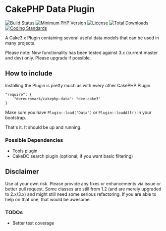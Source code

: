 # CakePHP Data Plugin
[![Build Status](https://api.travis-ci.org/dereuromark/cakephp-data.png?branch=cake3)](https://travis-ci.org/dereuromark/cakephp-data)
[![Minimum PHP Version](http://img.shields.io/badge/php-%3E%3D%205.4-8892BF.svg)](https://php.net/)
[![License](https://poser.pugx.org/dereuromark/cakephp-data/license.png)](https://packagist.org/packages/dereuromark/cakephp-data)
[![Total Downloads](https://poser.pugx.org/dereuromark/cakephp-data/d/total.png)](https://packagist.org/packages/dereuromark/cakephp-data)
[![Coding Standards](https://img.shields.io/badge/cs-PSR--2--R-yellow.svg)](https://github.com/php-fig-rectified/fig-rectified-standards)

A Cake3.x Plugin containing several useful data models that can be used in many projects.

Please note: New functionality has been tested against 3.x (current master and dev) only. Please upgrade if possible.

## How to include
Installing the Plugin is pretty much as with every other CakePHP Plugin.
```
"require": {
    "dereuromark/cakephp-data": "dev-cake3"
}
```

Make sure you have `Plugin::load('Data')` or `Plugin::loadAll()` in your bootstrap.

That's it. It should be up and running.

### Possible Dependencies

- Tools plugin
- CakeDC search plugin (optional, if you want basic filtering)

## Disclaimer
Use at your own risk. Please provide any fixes or enhancements via issue or better pull request.
Some classes are still from 1.2 (and are merely upgraded to 2.x/3.x) and might still need some serious refactoring.
If you are able to help on that one, that would be awesome.

### TODOs

* Better test coverage
